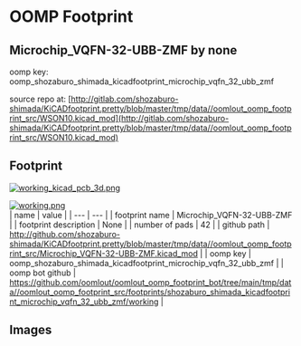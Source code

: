 # OOMP Footprint  
## Microchip_VQFN-32-UBB-ZMF  by none  
  
oomp key: oomp_shozaburo_shimada_kicadfootprint_microchip_vqfn_32_ubb_zmf  
  
source repo at: [http://gitlab.com/shozaburo-shimada/KiCADfootprint.pretty/blob/master/tmp/data//oomlout_oomp_footprint_src/WSON10.kicad_mod](http://gitlab.com/shozaburo-shimada/KiCADfootprint.pretty/blob/master/tmp/data//oomlout_oomp_footprint_src/WSON10.kicad_mod)  
## Footprint  
  
[![working_kicad_pcb_3d.png](working_kicad_pcb_3d_600.png)](working_kicad_pcb_3d.png)  
  
[![working.png](working_600.png)](working.png)  
| name | value | 
| --- | --- | 
| footprint name | Microchip_VQFN-32-UBB-ZMF | 
| footprint description | None | 
| number of pads | 42 | 
| github path | http://github.com/shozaburo-shimada/KiCADfootprint.pretty/blob/master/tmp/data//oomlout_oomp_footprint_src/Microchip_VQFN-32-UBB-ZMF.kicad_mod | 
| oomp key | oomp_shozaburo_shimada_kicadfootprint_microchip_vqfn_32_ubb_zmf | 
| oomp bot github | https://github.com/oomlout/oomlout_oomp_footprint_bot/tree/main/tmp/data//oomlout_oomp_footprint_src/footprints/shozaburo_shimada_kicadfootprint_microchip_vqfn_32_ubb_zmf/working | 
## Images  
